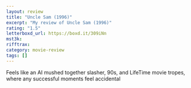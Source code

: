 ```yaml
---
layout: review
title: "Uncle Sam (1996)"
excerpt: "My review of Uncle Sam (1996)"
rating: "1.5"
letterboxd_url: https://boxd.it/309iNn
mst3k:
rifftrax:
category: movie-review
tags: []
---
```


Feels like an AI mushed together slasher, 90s, and LifeTime movie tropes, where any successful moments feel accidental
